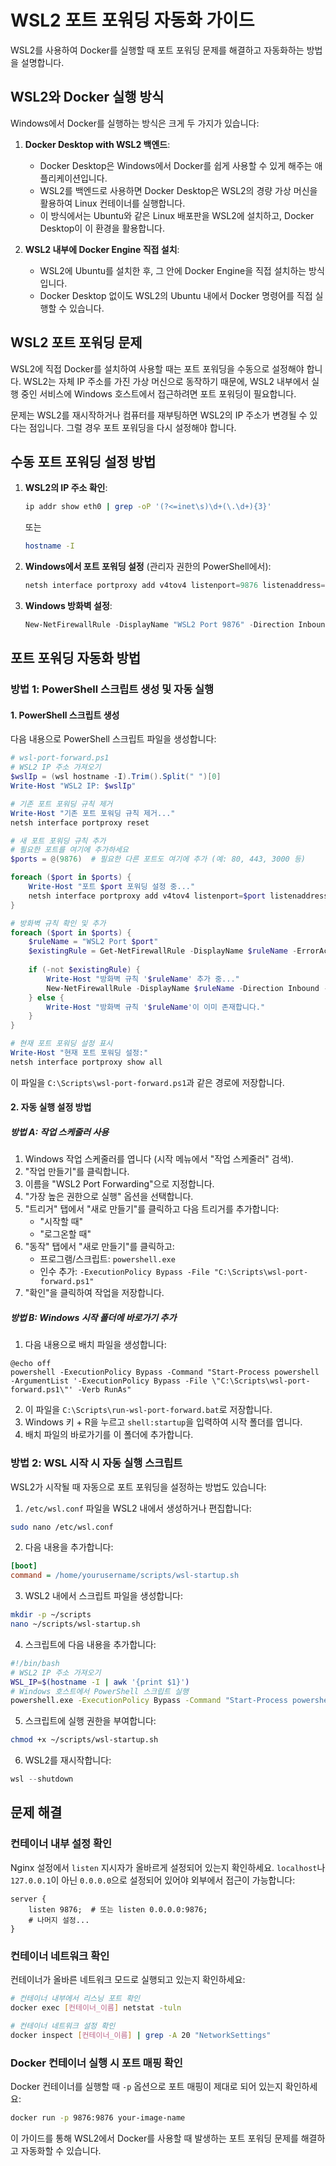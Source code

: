 # WSL2 포트 포워딩 자동화 가이드

WSL2를 사용하여 Docker를 실행할 때 포트 포워딩 문제를 해결하고 자동화하는 방법을 설명합니다.

## WSL2와 Docker 실행 방식

Windows에서 Docker를 실행하는 방식은 크게 두 가지가 있습니다:

1. **Docker Desktop with WSL2 백엔드**:
   - Docker Desktop은 Windows에서 Docker를 쉽게 사용할 수 있게 해주는 애플리케이션입니다.
   - WSL2를 백엔드로 사용하면 Docker Desktop은 WSL2의 경량 가상 머신을 활용하여 Linux 컨테이너를 실행합니다.
   - 이 방식에서는 Ubuntu와 같은 Linux 배포판을 WSL2에 설치하고, Docker Desktop이 이 환경을 활용합니다.

2. **WSL2 내부에 Docker Engine 직접 설치**:
   - WSL2에 Ubuntu를 설치한 후, 그 안에 Docker Engine을 직접 설치하는 방식입니다.
   - Docker Desktop 없이도 WSL2의 Ubuntu 내에서 Docker 명령어를 직접 실행할 수 있습니다.

## WSL2 포트 포워딩 문제

WSL2에 직접 Docker를 설치하여 사용할 때는 포트 포워딩을 수동으로 설정해야 합니다. WSL2는 자체 IP 주소를 가진 가상 머신으로 동작하기 때문에, WSL2 내부에서 실행 중인 서비스에 Windows 호스트에서 접근하려면 포트 포워딩이 필요합니다.

문제는 WSL2를 재시작하거나 컴퓨터를 재부팅하면 WSL2의 IP 주소가 변경될 수 있다는 점입니다. 그럴 경우 포트 포워딩을 다시 설정해야 합니다.

## 수동 포트 포워딩 설정 방법

1. **WSL2의 IP 주소 확인**:
   ```bash
   ip addr show eth0 | grep -oP '(?<=inet\s)\d+(\.\d+){3}'
   ```
   또는
   ```bash
   hostname -I
   ```

2. **Windows에서 포트 포워딩 설정** (관리자 권한의 PowerShell에서):
   ```powershell
   netsh interface portproxy add v4tov4 listenport=9876 listenaddress=0.0.0.0 connectport=9876 connectaddress=[WSL2_IP_ADDRESS]
   ```

3. **Windows 방화벽 설정**:
   ```powershell
   New-NetFirewallRule -DisplayName "WSL2 Port 9876" -Direction Inbound -Action Allow -Protocol TCP -LocalPort 9876
   ```

## 포트 포워딩 자동화 방법

### 방법 1: PowerShell 스크립트 생성 및 자동 실행

#### 1. PowerShell 스크립트 생성

다음 내용으로 PowerShell 스크립트 파일을 생성합니다:

```powershell
# wsl-port-forward.ps1
# WSL2 IP 주소 가져오기
$wslIp = (wsl hostname -I).Trim().Split(" ")[0]
Write-Host "WSL2 IP: $wslIp"

# 기존 포트 포워딩 규칙 제거
Write-Host "기존 포트 포워딩 규칙 제거..."
netsh interface portproxy reset

# 새 포트 포워딩 규칙 추가
# 필요한 포트를 여기에 추가하세요
$ports = @(9876)  # 필요한 다른 포트도 여기에 추가 (예: 80, 443, 3000 등)

foreach ($port in $ports) {
    Write-Host "포트 $port 포워딩 설정 중..."
    netsh interface portproxy add v4tov4 listenport=$port listenaddress=0.0.0.0 connectport=$port connectaddress=$wslIp
}

# 방화벽 규칙 확인 및 추가
foreach ($port in $ports) {
    $ruleName = "WSL2 Port $port"
    $existingRule = Get-NetFirewallRule -DisplayName $ruleName -ErrorAction SilentlyContinue
    
    if (-not $existingRule) {
        Write-Host "방화벽 규칙 '$ruleName' 추가 중..."
        New-NetFirewallRule -DisplayName $ruleName -Direction Inbound -Action Allow -Protocol TCP -LocalPort $port
    } else {
        Write-Host "방화벽 규칙 '$ruleName'이 이미 존재합니다."
    }
}

# 현재 포트 포워딩 설정 표시
Write-Host "현재 포트 포워딩 설정:"
netsh interface portproxy show all
```

이 파일을 `C:\Scripts\wsl-port-forward.ps1`과 같은 경로에 저장합니다.

#### 2. 자동 실행 설정 방법

##### 방법 A: 작업 스케줄러 사용

1. Windows 작업 스케줄러를 엽니다 (시작 메뉴에서 "작업 스케줄러" 검색).
2. "작업 만들기"를 클릭합니다.
3. 이름을 "WSL2 Port Forwarding"으로 지정합니다.
4. "가장 높은 권한으로 실행" 옵션을 선택합니다.
5. "트리거" 탭에서 "새로 만들기"를 클릭하고 다음 트리거를 추가합니다:
   - "시작할 때"
   - "로그온할 때"
6. "동작" 탭에서 "새로 만들기"를 클릭하고:
   - 프로그램/스크립트: `powershell.exe`
   - 인수 추가: `-ExecutionPolicy Bypass -File "C:\Scripts\wsl-port-forward.ps1"`
7. "확인"을 클릭하여 작업을 저장합니다.

##### 방법 B: Windows 시작 폴더에 바로가기 추가

1. 다음 내용으로 배치 파일을 생성합니다:

```batch
@echo off
powershell -ExecutionPolicy Bypass -Command "Start-Process powershell -ArgumentList '-ExecutionPolicy Bypass -File \"C:\Scripts\wsl-port-forward.ps1\"' -Verb RunAs"
```

2. 이 파일을 `C:\Scripts\run-wsl-port-forward.bat`로 저장합니다.
3. Windows 키 + R을 누르고 `shell:startup`을 입력하여 시작 폴더를 엽니다.
4. 배치 파일의 바로가기를 이 폴더에 추가합니다.

### 방법 2: WSL 시작 시 자동 실행 스크립트

WSL2가 시작될 때 자동으로 포트 포워딩을 설정하는 방법도 있습니다:

1. `/etc/wsl.conf` 파일을 WSL2 내에서 생성하거나 편집합니다:

```bash
sudo nano /etc/wsl.conf
```

2. 다음 내용을 추가합니다:

```ini
[boot]
command = /home/yourusername/scripts/wsl-startup.sh
```

3. WSL2 내에서 스크립트 파일을 생성합니다:

```bash
mkdir -p ~/scripts
nano ~/scripts/wsl-startup.sh
```

4. 스크립트에 다음 내용을 추가합니다:

```bash
#!/bin/bash
# WSL2 IP 주소 가져오기
WSL_IP=$(hostname -I | awk '{print $1}')
# Windows 호스트에서 PowerShell 스크립트 실행
powershell.exe -ExecutionPolicy Bypass -Command "Start-Process powershell -ArgumentList '-ExecutionPolicy Bypass -Command \"netsh interface portproxy reset; netsh interface portproxy add v4tov4 listenport=9876 listenaddress=0.0.0.0 connectport=9876 connectaddress=$WSL_IP\"' -Verb RunAs"
```

5. 스크립트에 실행 권한을 부여합니다:

```bash
chmod +x ~/scripts/wsl-startup.sh
```

6. WSL2를 재시작합니다:

```powershell
wsl --shutdown
```

## 문제 해결

### 컨테이너 내부 설정 확인

Nginx 설정에서 `listen` 지시자가 올바르게 설정되어 있는지 확인하세요. `localhost`나 `127.0.0.1`이 아닌 `0.0.0.0`으로 설정되어 있어야 외부에서 접근이 가능합니다:

```nginx
server {
    listen 9876;  # 또는 listen 0.0.0.0:9876;
    # 나머지 설정...
}
```

### 컨테이너 네트워크 확인

컨테이너가 올바른 네트워크 모드로 실행되고 있는지 확인하세요:

```bash
# 컨테이너 내부에서 리스닝 포트 확인
docker exec [컨테이너_이름] netstat -tuln

# 컨테이너 네트워크 설정 확인
docker inspect [컨테이너_이름] | grep -A 20 "NetworkSettings"
```

### Docker 컨테이너 실행 시 포트 매핑 확인

Docker 컨테이너를 실행할 때 `-p` 옵션으로 포트 매핑이 제대로 되어 있는지 확인하세요:

```bash
docker run -p 9876:9876 your-image-name
```

이 가이드를 통해 WSL2에서 Docker를 사용할 때 발생하는 포트 포워딩 문제를 해결하고 자동화할 수 있습니다. 